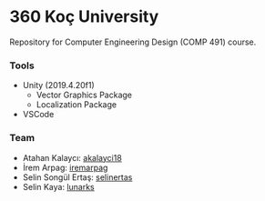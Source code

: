 # 360 Koç University
Repository for Computer Engineering Design (COMP 491) course.

### Tools
- Unity (2019.4.20f1)
  - Vector Graphics Package
  - Localization Package
- VSCode

### Team
- Atahan Kalaycı: [akalayci18]
- İrem Arpag: [iremarpag]
- Selin Songül Ertaş: [selinertas]
- Selin Kaya: [lunarks]

[akalayci18]: https://github.com/akalayci18
[iremarpag]: https://github.com/iremarpag
[selinertas]: https://github.com/selinertas
[lunarks]: https://github.com/lunarks
